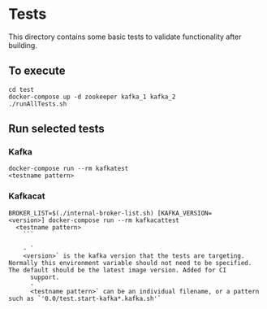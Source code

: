 Tests
  =====

  This directory contains some basic tests to validate functionality after building.

  To execute
  ----------

  ```
  cd test
  docker-compose up -d zookeeper kafka_1 kafka_2
  ./runAllTests.sh
  ```

  Run selected tests
  ------------------

  ### Kafka

  ```
  docker-compose run --rm kafkatest
<testname pattern>
  ```

  ### Kafkacat

  ```
  BROKER_LIST=$(./internal-broker-list.sh) [KAFKA_VERSION=
  <version>] docker-compose run --rm kafkacattest
    <testname pattern>
      ```

      - `
      <version>` is the kafka version that the tests are targeting. Normally this environment variable should not need to be specified. The default should be the latest image version. Added for CI
        support.
        - `
        <testname pattern>` can be an individual filename, or a pattern such as `'0.0/test.start-kafka*.kafka.sh'`
